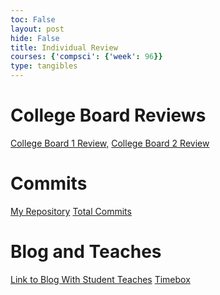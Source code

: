 ```yaml
---
toc: False
layout: post
hide: False
title: Individual Review
courses: {'compsci': {'week': 96}}
type: tangibles
---
```

# College Board Reviews
<a href = "https://gurbop.github.io/CSPBlog2//2023/11/06/cboard1.html">College Board 1 Review,</a>
<a href = "https://gurbop.github.io/CSPBlog2//2023/12/21/cb2.html">College Board 2 Review</a>

# Commits 
<a href = "https://github.com/Gurbop/CSPBlog2/actions">My Repository</a>
<a href = "https://github.com/Gurbop">Total Commits</a>

# Blog and Teaches

<a href = "https://gurbop.github.io/CSPBlog2/blogs">Link to Blog With Student Teaches</a>
<a href = "https://gurbop.github.io/CSPBlog2/compsci">Timebox</a>